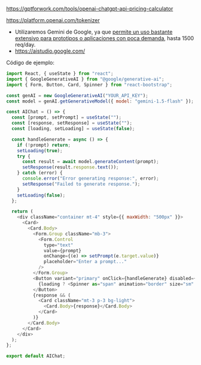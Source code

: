 
https://gptforwork.com/tools/openai-chatgpt-api-pricing-calculator

https://platform.openai.com/tokenizer

- Utilizaremos Gemini de Google, ya que [permite un uso bastante extensivo para prototipos o aplicaciones con poca demanda](https://ai.google.dev/gemini-api/docs/pricing), hasta 1500 req/day.
- https://aistudio.google.com/

Código de ejemplo:

```js
import React, { useState } from "react";
import { GoogleGenerativeAI } from "@google/generative-ai";
import { Form, Button, Card, Spinner } from "react-bootstrap";

const genAI = new GoogleGenerativeAI("YOUR_API_KEY");
const model = genAI.getGenerativeModel({ model: "gemini-1.5-flash" });

const AIChat = () => {
  const [prompt, setPrompt] = useState("");
  const [response, setResponse] = useState("");
  const [loading, setLoading] = useState(false);

  const handleGenerate = async () => {
    if (!prompt) return;
    setLoading(true);
    try {
      const result = await model.generateContent(prompt);
      setResponse(result.response.text());
    } catch (error) {
      console.error("Error generating response:", error);
      setResponse("Failed to generate response.");
    }
    setLoading(false);
  };

  return (
    <div className="container mt-4" style={{ maxWidth: "500px" }}>
      <Card>
        <Card.Body>
          <Form.Group className="mb-3">
            <Form.Control
              type="text"
              value={prompt}
              onChange={(e) => setPrompt(e.target.value)}
              placeholder="Enter a prompt..."
            />
          </Form.Group>
          <Button variant="primary" onClick={handleGenerate} disabled={loading}>
            {loading ? <Spinner as="span" animation="border" size="sm" /> : "Generate"}
          </Button>
          {response && (
            <Card className="mt-3 p-3 bg-light">
              <Card.Body>{response}</Card.Body>
            </Card>
          )}
        </Card.Body>
      </Card>
    </div>
  );
};

export default AIChat;

```
